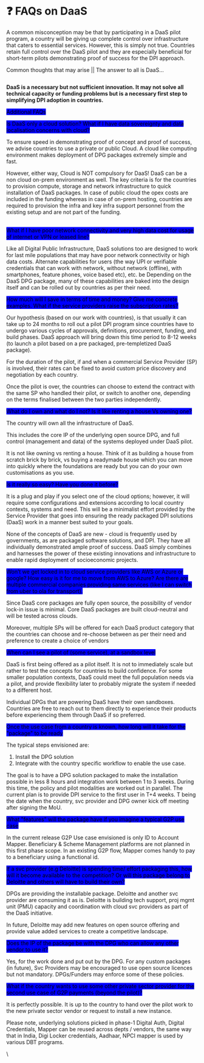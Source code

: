 # ❓ FAQs on DaaS

A common misconception may be that by participating in a DaaS pilot program, a country will be giving up complete control over infrastructure that caters to essential services. However, this is simply not true. Countries retain full control over the DaaS pilot and they are especially beneficial for short-term pilots demonstrating proof of success for the DPI approach.&#x20;

Common thoughts that may arise  ||  The answer to all is DaaS…&#x20;

<figure><img src="https://lh7-us.googleusercontent.com/fHLwnI3PSaa6kgx808_WCmZPg67L_byQIm_ccSN8ysCkUb_Lz1DL32KJ6iFTezwHnS5GL8kS-CzhC-nORTDnmosho5f8gADy8_4kerQrkCHKQLisFcBkdeUyK1ZGEqxHudbzWwflVIr9Vea--cMVse0" alt=""><figcaption></figcaption></figure>

**DaaS is a necessary but not sufficient innovation. It may not solve all technical capacity or funding problems but is a necessary first step to simplifying DPI adoption in countries.**

<mark style="background-color:blue;">Additional FAQs</mark>&#x20;

<mark style="background-color:blue;">Is DaaS only a cloud solution? What if I have data sovereignty and data localisation concerns with cloud?</mark>&#x20;

To ensure speed in demonstrating proof of concept and proof of success, we advise countries to use a private or public Cloud. A cloud like computing environment makes deployment of DPG packages extremely simple and fast.&#x20;

However, either way, Cloud is NOT compulsory for DaaS! DaaS can be a non cloud on-prem environment  as well. The key criteria is for the countries to provision compute, storage and network infrastructure to quick installation of DaaS packages. In case of public cloud the opex costs are included in the funding whereas in case of on-prem hosting, countries are required to provision the infra and key infra support personnel from the existing setup and are not part of the funding.

\
<mark style="background-color:blue;">What if I have poor network connectivity and very high data cost for usage of internet or VPN or leased line?</mark>

Like all Digital Public Infrastructure, DaaS solutions too are designed to work for last mile populations that may have poor network connectivity or high data costs. Alternate capabilities for users (the way UPI or verifiable credentials that can work with network, without network (offline), with smartphones, feature phones, voice based etc), etc. be Depending on the DaaS DPG package, many of these capabilities are baked into the design itself and can be rolled out by countries as per their need.&#x20;

<mark style="background-color:blue;">How much will I save in terms of time and money?  Give me concrete examples. What if the service providers raise the subscription rates?</mark>&#x20;

Our hypothesis (based on our work with countries), is that usually it can take up to 24 months to roll out a pilot DPI program since countries have to undergo various cycles of approvals, definitions, procurement, funding, and build phases. DaaS approach will bring down this time period to 8-12 weeks (to launch a pilot based on a pre packaged, pre-templetized DaaS package).&#x20;

For the duration of the pilot, if and when a commercial Service Provider (SP) is involved, their rates can be fixed to avoid custom price discovery and negotiation by each country.&#x20;

Once the pilot is over, the countries can choose to extend the contract with the same SP who handled their pilot, or switch to another one, depending on the terms finalised between the two parties independently.&#x20;

<mark style="background-color:blue;">What do I own and what do I not? Is it like renting  a house Vs owning one?</mark>&#x20;

The country will own all the infrastructure of DaaS.&#x20;

This includes the core IP of the underlying open source DPG, and full control (management and data) of the systems deployed under DaaS pilot.&#x20;

It is not like owning vs renting a house. Think of it as building a house from scratch brick by brick, vs buying a readymade house which you can move into quickly  where the foundations are ready but you can do your own customisations as you use.&#x20;

<mark style="background-color:blue;">Is it really so easy? Have you done it before?</mark>

It is a plug and play if you select one of the cloud options; however, it will require some configurations and extensions according to local country contexts, systems and need. This will be a minimalist effort provided by the Service Provider that goes into ensuring the ready packaged DPI solutions (DaaS) work in a manner best suited to your goals. &#x20;

None of the concepts of DaaS are new - cloud is frequently used by governments, as are packaged software solutions, and DPI. They have all individually demonstrated ample proof of success. DaaS simply combines and harnesses the power of these existing innovations and infrastructure to enable rapid deployment of socioeconomic projects.&#x20;

<mark style="background-color:blue;">Won’t we get locked in to cloud service providers like AWS or Azure or google? How easy is it for me to move from AWS to Azure? Are there are multiple commercial companies providing same services (like I can switch from uber to ola  for transport).</mark>

Since DaaS core packages are fully open source, the possibility of vendor lock-in issue is minimal. Core DaaS packages are built cloud-neutral and will be tested across clouds.

Moreover, multiple SPs will be offered for each DaaS product category that the countries can choose and re-choose between as per their need and preference to create a choice of vendors

<mark style="background-color:blue;">When can I see a pilot of (some service), at a sandbox level</mark>

DaaS is first being offered as a pilot itself. It is not to immediately scale but rather to test the concepts for countries to build confidence. For some smaller population contexts, DaaS could meet the full population needs via a pilot, and provide flexibility later to probably migrate the system if needed to a different host.

Individual DPGs that are powering DaaS have their own sandboxes. Countries are free to reach out to them directly to experience their products before experiencing them through DaaS if so preferred.

<mark style="background-color:blue;">Once the use case from a country is known, how long will it take for the "package" to be ready</mark>

The typical steps envisioned are:

1. Install the DPG solution
2. Integrate with the country specific workflow to enable the use case.&#x20;

The goal is to have a DPG solution packaged to make the installation possible in less 8 hours and integration work between 1 to 3 weeks. During this time, the policy and pilot modalities are worked out in parallel. The current plan is to provide DPI service to the first user in T+4 weeks. T being the date when the country, svc provider and DPG owner kick off meeting after signing the MoU.

<mark style="background-color:blue;">What "features" will the package have if you imagine a typical G2P use case</mark>

In the current release G2P Use case envisioned is only ID to Account Mapper. Beneficiary & Scheme Management platforms are not planned in this first phase scope. In an existing G2P flow, Mapper comes handy to pay to a beneficiary using a functional id.

<mark style="background-color:blue;">If a svc provider (e.g Deloitte) is spending time/ effort packaging this, how will it become available to the competition? Or will this package belong to Deloitte and others will have to build their own?</mark>

DPGs are providing the installable package. Deloitte and another svc provider are consuming it as is. Deloitte is building tech support, proj mgmt unit (PMU) capacity and coordination with cloud svc providers as part of the DaaS initiative.

In future, Deloitte may add new features on open source offering and provide value added services to create a competitive landscape.

<mark style="background-color:blue;">Does the IP of the package be with the DPG who can allow any other vendor to use it?</mark>

Yes, for the work done and put out by the DPG. For any custom packages (in future), Svc Providers may be encouraged to use open source licences but not mandatory. DPGs/Funders may enforce some of these policies.&#x20;

<mark style="background-color:blue;">What if the country wants to use some other private sector provider for the second use case of G2P payments (beyond the pilot)?</mark>

It is perfectly possible. It is up to the country to hand over the pilot work to the new private sector vendor or request to install a new instance.

Please note, underlying solutions picked in phase-1 Digital Auth, Digital Credentials, Mapper can be reused across depts / vendors, the same way that in India, Digi Locker credentials, Aadhaar, NPCI mapper is used by various DBT programs.

&#x20;

\
